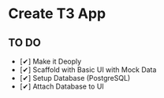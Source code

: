 # Create T3 App

## TO DO

- [✔] Make it Deoply
- [✔] Scaffold with Basic UI with Mock Data
- [✔] Setup Database (PostgreSQL)
- [✔] Attach Database to UI